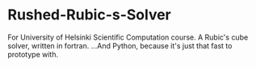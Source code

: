 # Rushed-Rubic-s-Solver
For University of Helsinki Scientific Computation course. A Rubic's cube solver, written in fortran. ...And Python, because it's just that fast to prototype with.
